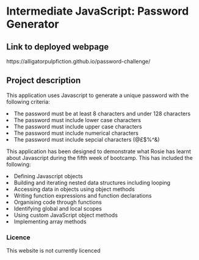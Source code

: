 <h1>Intermediate JavaScript: Password Generator</h1>

<h2>Link to deployed webpage</h2>
https://alligatorpulpfiction.github.io/password-challenge/

<h2>Project description</h2>

<p> This application uses Javascript to generate a unique password with the following criteria:

<li>The password must be at least 8 characters and under 128 characters</li>
<li>The password must include lower case characters</li>
<li>The password must include upper case characters</li>
<li>The password must include numerical characters</li>
<li>The password must include sepcial characters (@£$%^&)</li>

</p>

<p> This application has been designed to demonstrate what Rosie has learnt about Javascript during the fifth week of bootcamp. This has included the following:

<li>Defining Javascript objects</li>
<li>Building and iterating nested data structures including looping</li>
<li>Accessing data in objects using object methods</li>
<li>Writing function expressions and function declarations</li>
<li>Organising code through functions</li>
<li>Identifying global and local scopes</li>
<li>Using custom JavaScript object methods</li>
<li>Implementing array methods</li>

</p>

<h3>Licence</h3>

<p>This website is not currently licenced</p>
